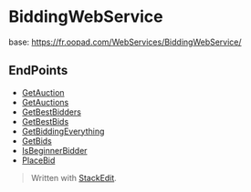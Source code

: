 
BiddingWebService
================
base: https://fr.oopad.com/WebServices/BiddingWebService/

EndPoints
---------

- [GetAuction](GetAuction.html) 
- [GetAuctions](GetAuctions.html)
- [GetBestBidders](GetBestBidders.html)
- [GetBestBids](GetBestBids.html)
- [GetBiddingEverything](GetBiddingEverything.html)
- [GetBids](GetBids.html)
- [IsBeginnerBidder](IsBeginnerBidder.html)
- [PlaceBid](PlaceBid.html)


> Written with [StackEdit](https://stackedit.io/).